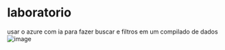 # laboratorio
usar o azure com ia para fazer buscar e filtros em um compilado de dados
![image](https://github.com/user-attachments/assets/d6089b45-eae3-49e8-bf3f-43425b4d035f)
